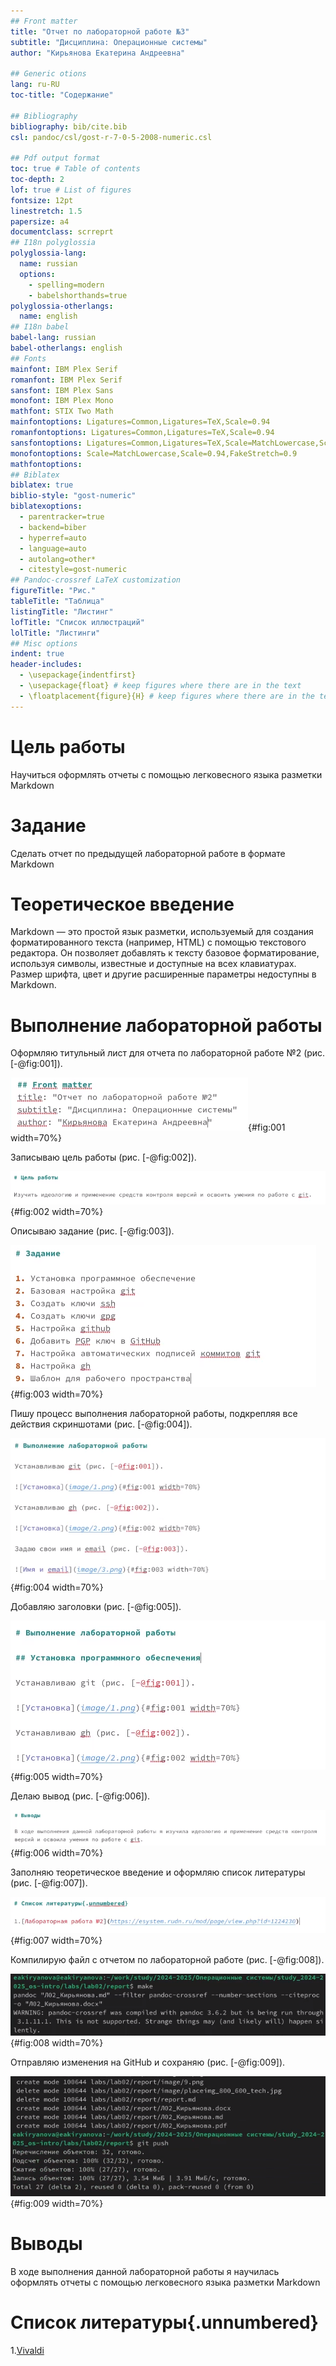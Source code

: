 ```yaml
---
## Front matter
title: "Отчет по лабораторной работе №3"
subtitle: "Дисциплина: Операционные системы"
author: "Кирьянова Екатерина Андреевна"

## Generic otions
lang: ru-RU
toc-title: "Содержание"

## Bibliography
bibliography: bib/cite.bib
csl: pandoc/csl/gost-r-7-0-5-2008-numeric.csl

## Pdf output format
toc: true # Table of contents
toc-depth: 2
lof: true # List of figures
fontsize: 12pt
linestretch: 1.5
papersize: a4
documentclass: scrreprt
## I18n polyglossia
polyglossia-lang:
  name: russian
  options:
	- spelling=modern
	- babelshorthands=true
polyglossia-otherlangs:
  name: english
## I18n babel
babel-lang: russian
babel-otherlangs: english
## Fonts
mainfont: IBM Plex Serif
romanfont: IBM Plex Serif
sansfont: IBM Plex Sans
monofont: IBM Plex Mono
mathfont: STIX Two Math
mainfontoptions: Ligatures=Common,Ligatures=TeX,Scale=0.94
romanfontoptions: Ligatures=Common,Ligatures=TeX,Scale=0.94
sansfontoptions: Ligatures=Common,Ligatures=TeX,Scale=MatchLowercase,Scale=0.94
monofontoptions: Scale=MatchLowercase,Scale=0.94,FakeStretch=0.9
mathfontoptions:
## Biblatex
biblatex: true
biblio-style: "gost-numeric"
biblatexoptions:
  - parentracker=true
  - backend=biber
  - hyperref=auto
  - language=auto
  - autolang=other*
  - citestyle=gost-numeric
## Pandoc-crossref LaTeX customization
figureTitle: "Рис."
tableTitle: "Таблица"
listingTitle: "Листинг"
lofTitle: "Список иллюстраций"
lolTitle: "Листинги"
## Misc options
indent: true
header-includes:
  - \usepackage{indentfirst}
  - \usepackage{float} # keep figures where there are in the text
  - \floatplacement{figure}{H} # keep figures where there are in the text
---
```


# Цель работы

Научиться оформлять отчеты с помощью легковесного языка разметки Markdown

# Задание

Сделать отчет по предыдущей лабораторной работе в формате Markdown

# Теоретическое введение

Markdown — это простой язык разметки, используемый для создания форматированного текста (например, HTML) с помощью текстового редактора. Он позволяет добавлять к тексту базовое форматирование, используя символы, известные и доступные на всех клавиатурах. Размер шрифта, цвет и другие расширенные параметры недоступны в Markdown.

# Выполнение лабораторной работы

Оформляю титульный лист для отчета по лабораторной работе №2 (рис. [-@fig:001]).

![Титульный лист](image/1.png){#fig:001 width=70%}

Записываю цель работы (рис. [-@fig:002]).

![Цель](image/2.png){#fig:002 width=70%}

Описываю задание (рис. [-@fig:003]).

![Задание](image/3.png){#fig:003 width=70%}

Пишу процесс выполнения лабораторной работы, подкрепляя все действия скриншотами (рис. [-@fig:004]).

![Выполнение](image/4.png){#fig:004 width=70%}

Добавляю заголовки (рис. [-@fig:005]).

![Заголовки](image/5.png){#fig:005 width=70%}

Делаю вывод (рис. [-@fig:006]).

![Вывод](image/6.png){#fig:006 width=70%}

Заполняю теоретическое введение и оформляю список литературы (рис. [-@fig:007]).

![Теория](image/7.png){#fig:007 width=70%}

Компилирую файл с отчетом по лабораторной работе (рис. [-@fig:008]).

![Компиляция](image/8.png){#fig:008 width=70%}

Отправляю изменения на GitHub и сохраняю (рис. [-@fig:009]).

![GitHub](image/9.png){#fig:009 width=70%}
# Выводы

В ходе выполнения данной лабораторной работы я научилась оформлять отчеты с помощью легковесного языка разметки Markdown

# Список литературы{.unnumbered}

1.[Vivaldi](https://help.vivaldi.com/ru/services-ru/forum-ru/markdown-formatting/)
